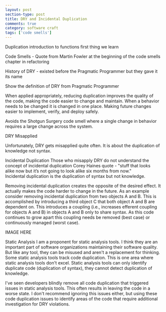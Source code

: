 ```yaml
---
layout: post
section-type: post
title: DRY and Incidental Duplication
comments: true
category: software craft
tags: ['code smells']
---
```


Duplication introduction to functions first thing we learn

Code Smells - Quote from Martin Fowler at the beginning of the code smells chapter in refactoring

History of DRY - existed before the Pragmatic Programmer but they gave it its name

Show the definition of DRY from Pragmatic Programmer


When applied appropriately, reducing duplication improves the quality of the code, making the code easier to change and maintain. When a behavior needs to be changed it is changed in one place. Making future changes easier to implement, verify, and deploy safely. 

Avoids the Shotgun Surgery code smell where a single change in behavior requires a large change across the system. 


DRY Misapplied

Unfortunately, DRY gets misapplied quite often. It is about the duplication of knowledge not syntax. 

Incidental Duplication 
Those who misapply DRY do not understand the concept of incidental duplication
Corey Haines quote - "stuff that looks alike now but it’s not going to look alike six months from now."  
Incidental duplication is the duplication of syntax but not knowledge. 

Removing incidental duplication creates the opposite of the desired effect. It actually makes the code harder to change in the future. As an example consider removing incidental duplication from two objects A and B. This is accomplished by introducing a third object C that both object A and B are dependent on. This introduces a coupling (i.e., increases efferent coupling for objects A and B) in objects A and B only to share syntax. As this code continues to grow apart this coupling needs be removed (best case) or continuously managed (worst case). 

IMAGE HERE

Static Analysis
I am a proponent for static analysis tools. I think they are an important part of software organizations maintaining their software quality. But like any tool, they can be misused and aren't a replacement for thinking. Some static analysis tools track code duplication. This is one area where static analysis tools don't excel. Static analysis tools can only identify duplicate code (duplication of syntax), they cannot detect duplication of knowledge. 

I've seen developers blindly remove all code duplication that triggered issues in static analysis tools. This often results in leaving the code in a worse state. I don't recommend ignoring this issues either, but using these code duplication issues to identify areas of the code that require additional investigation for DRY violations.  